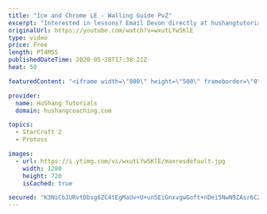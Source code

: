 ```yaml
---
title: "Ice and Chrome LE - Walling Guide PvZ"
excerpt: "Interested in lessons? Email Devon directly at hushangtutorials@outlook.com ------------------------------------------------------------------------------------------------------- Want to support HuShang Tutorials directly? Patreon is a website where you can contribute a monthly donation that will help"
originalUrl: https://youtube.com/watch?v=wxutLYw5KlE
type: video
price: Free
length: PT4M5S
publishedDateTime: 2020-05-28T17:38:21Z
heat: 50

featuredContent: "<iframe width=\"800\" height=\"500\" frameborder=\"0\" src=\"https://www.youtube.com/embed/wxutLYw5KlE\" allow=\"accelerometer; autoplay; encrypted-media; gyroscope; picture-in-picture\" allowfullscreen></iframe>"

provider:
  name: HuShang Tutorials
  domain: hushangcoaching.com

topics:
  - StarCraft 2
  - Protoss

images:
  - url: https://i.ytimg.com/vi/wxutLYw5KlE/maxresdefault.jpg
    width: 1280
    height: 720
    isCached: true

secured: "K3NiCbJURvtDbsg6ZC4tEgMaUv+U+un5EiGnxvgwGoft+nDei5NwN9ZAsr6C2EWv32VFap6Lgjfl85yzBdLUafapX6+5EI3xRmpjt0DANIBx8skS5wBbUF1pAqNimo3u/lyvVkVMsTgZN/OHdcdA2dRcjTkTB9oUaXfbAFHpgdzQxOTW4kf2p0dq9G4fOJLdhxYGfXABNbK01m/9+iX+un3IZDJiPqmX8jI/TryzzzQuArPYTszZV8Fy/A9FRNZZQQVmbkIY4dQbDFvQvrFrbnDXoHMNuVsP5guSOBW4MFw22sF8i7NJzbkHKfc+RYkhe4sapGXRnBtg3DfxpyrbP3S4qR71PLxa555YeZBv+cnKUyjc2FZFXvkIDwRChxG7g5FEtxiEkwy9inNLKuYOkE2JKBWTnvu1h/YcR+40s4Y=;7AKcHsNg7DZXfkseeWe/Kg=="
---
```


